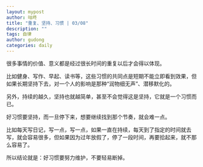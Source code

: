 ```yaml
---
layout: mypost
author: 咕咚
title: "重复、坚持、习惯 | 03/08"
description: ""
tags: 自律 
author: gudong
categories: daily
---
```


很多事情的价值、意义都是经过很长时间的重复以后才会得以体现。

比如健身、写作、早起、读书等，这些习惯的共同点是短期不能立即看到效果，但如果长期坚持下去，对一个人的影响是那种“润物细无声”、潜移默化的。

另外，持续的越久，坚持也就越简单，甚至不会觉得这是坚持，它就是一个习惯而已。

好习惯要坚持，而一旦停下来，想要继续找到那个节奏，就会难一点。

比如每天写日记，写一点，写一点，如果一直在持续，每天到了指定的时间就去写，就会容易很多，但如果因为过年放假了，停了一段时间，再要拾起来，就不那么容易了。

所以结论就是：好习惯要努力维护，不要轻易断掉。
